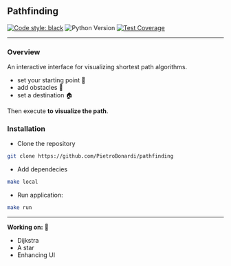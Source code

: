 ## Pathfinding
[![Code style: black](https://img.shields.io/badge/code%20style-black-000000.svg)](https://github.com/psf/black)
![Python Version](https://img.shields.io/badge/Python->=3.9-red)
[![Test Coverage](https://img.shields.io/badge/Coverage-95%25-green)](https://github.com/PietroBonardi/pathfinding)

---
### Overview
An interactive interface for visualizing shortest path algorithms. 
- set your starting point 📌
- add obstacles 👾
- set a destination 🏠

Then execute **to visualize the path**.

### Installation
- Clone the repository
```bash
git clone https://github.com/PietroBonardi/pathfinding
```
- Add dependecies
```bash
make local
```
- Run application: 
```bash
make run
```
---
**Working on:** 🔧
- Dijkstra
- A star
- Enhancing UI

